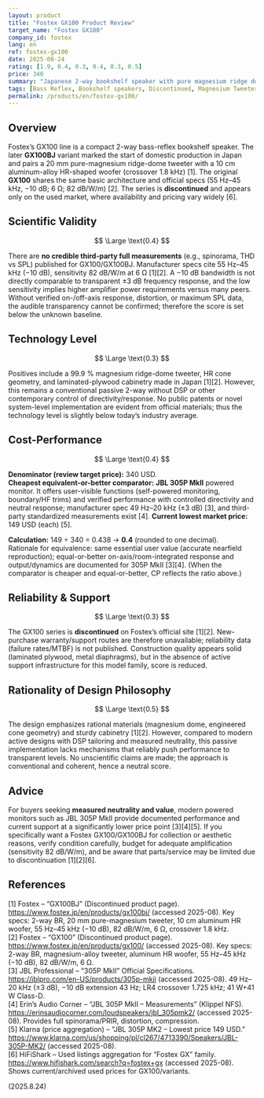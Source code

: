 ```yaml
---
layout: product
title: "Fostex GX100 Product Review"
target_name: "Fostex GX100"
company_id: fostex
lang: en
ref: fostex-gx100
date: 2025-08-24
rating: [1.9, 0.4, 0.3, 0.4, 0.3, 0.5]
price: 340
summary: "Japanese 2-way bookshelf speaker with pure magnesium ridge dome tweeter and aluminum HR woofer; no comprehensive third-party measurements available; discontinued, available only on secondary market"
tags: [Bass Reflex, Bookshelf speakers, Discontinued, Magnesium Tweeter]
permalink: /products/en/fostex-gx100/
---
```

## Overview

Fostex’s GX100 line is a compact 2-way bass-reflex bookshelf speaker. The later **GX100BJ** variant marked the start of domestic production in Japan and pairs a 20 mm pure-magnesium ridge-dome tweeter with a 10 cm aluminum-alloy HR-shaped woofer (crossover 1.8 kHz) [1]. The original **GX100** shares the same basic architecture and official specs (55 Hz–45 kHz, −10 dB; 6 Ω; 82 dB/W/m) [2]. The series is **discontinued** and appears only on the used market, where availability and pricing vary widely [6].

## Scientific Validity

$$ \Large \text{0.4} $$

There are **no credible third-party full measurements** (e.g., spinorama, THD vs SPL) published for GX100/GX100BJ. Manufacturer specs cite 55 Hz–45 kHz (−10 dB), sensitivity 82 dB/W/m at 6 Ω [1][2]. A −10 dB bandwidth is not directly comparable to transparent ±3 dB frequency response, and the low sensitivity implies higher amplifier power requirements versus many peers. Without verified on-/off-axis response, distortion, or maximum SPL data, the audible transparency cannot be confirmed; therefore the score is set below the unknown baseline.

## Technology Level

$$ \Large \text{0.3} $$

Positives include a 99.9 % magnesium ridge-dome tweeter, HR cone geometry, and laminated-plywood cabinetry made in Japan [1][2]. However, this remains a conventional passive 2-way without DSP or other contemporary control of directivity/response. No public patents or novel system-level implementation are evident from official materials; thus the technology level is slightly below today’s industry average.

## Cost-Performance

$$ \Large \text{0.4} $$

**Denominator (review target price):** 340 USD.  
**Cheapest equivalent-or-better comparator:** **JBL 305P MkII** powered monitor. It offers user-visible functions (self-powered monitoring, boundary/HF trims) and verified performance with controlled directivity and neutral response; manufacturer spec 49 Hz–20 kHz (±3 dB) [3], and third-party standardized measurements exist [4]. **Current lowest market price:** 149 USD (each) [5].

**Calculation:** 149 ÷ 340 = 0.438 → **0.4** (rounded to one decimal).  
Rationale for equivalence: same essential user value (accurate nearfield reproduction); equal-or-better on-axis/room-integrated response and output/dynamics are documented for 305P MkII [3][4]. (When the comparator is cheaper and equal-or-better, CP reflects the ratio above.)

## Reliability & Support

$$ \Large \text{0.3} $$

The GX100 series is **discontinued** on Fostex’s official site [1][2]. New-purchase warranty/support routes are therefore unavailable; reliability data (failure rates/MTBF) is not published. Construction quality appears solid (laminated plywood, metal diaphragms), but in the absence of active support infrastructure for this model family, score is reduced.

## Rationality of Design Philosophy

$$ \Large \text{0.5} $$

The design emphasizes rational materials (magnesium dome, engineered cone geometry) and sturdy cabinetry [1][2]. However, compared to modern active designs with DSP tailoring and measured neutrality, this passive implementation lacks mechanisms that reliably push performance to transparent levels. No unscientific claims are made; the approach is conventional and coherent, hence a neutral score.

## Advice

For buyers seeking **measured neutrality and value**, modern powered monitors such as JBL 305P MkII provide documented performance and current support at a significantly lower price point [3][4][5]. If you specifically want a Fostex GX100/GX100BJ for collection or aesthetic reasons, verify condition carefully, budget for adequate amplification (sensitivity 82 dB/W/m), and be aware that parts/service may be limited due to discontinuation [1][2][6].

## References

[1] Fostex – “GX100BJ” (Discontinued product page). https://www.fostex.jp/en/products/gx100bj/ (accessed 2025-08). Key specs: 2-way BR, 20 mm pure-magnesium tweeter, 10 cm aluminum HR woofer, 55 Hz–45 kHz (−10 dB), 82 dB/W/m, 6 Ω, crossover 1.8 kHz.  
[2] Fostex – “GX100” (Discontinued product page). https://www.fostex.jp/en/products/gx100/ (accessed 2025-08). Key specs: 2-way BR, magnesium-alloy tweeter, aluminum HR woofer, 55 Hz–45 kHz (−10 dB), 82 dB/W/m, 6 Ω.  
[3] JBL Professional – “305P MkII” Official Specifications. https://jblpro.com/en-US/products/305p-mkii (accessed 2025-08). 49 Hz–20 kHz (±3 dB), −10 dB extension 43 Hz; LR4 crossover 1.725 kHz; 41 W+41 W Class-D.  
[4] Erin’s Audio Corner – “JBL 305P MkII – Measurements” (Klippel NFS). https://erinsaudiocorner.com/loudspeakers/jbl_305pmk2/ (accessed 2025-08). Provides full spinorama/PRIR, distortion, compression.  
[5] Klarna (price aggregation) – “JBL 305P MK2 – Lowest price 149 USD.” https://www.klarna.com/us/shopping/pl/cl267/4713390/Speakers/JBL-305P-MK2/ (accessed 2025-08).  
[6] HiFiShark – Used listings aggregation for “Fostex GX” family. https://www.hifishark.com/search?q=fostex+gx (accessed 2025-08). Shows current/archived used prices for GX100/variants.

(2025.8.24)

